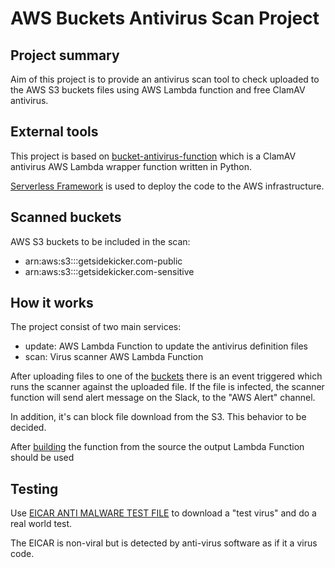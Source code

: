  AWS Buckets Antivirus Scan Project  
====================================

Project summary
---------------
Aim of this project is to provide an antivirus scan tool to check uploaded to the AWS S3 buckets files using AWS Lambda 
function and free ClamAV antivirus.


External tools
----------
This project is based on [bucket-antivirus-function](https://github.com/upsidetravel/bucket-antivirus-function) 
which is a ClamAV antivirus AWS Lambda wrapper function written in Python.

[Serverless Framework](https://www.serverless.com/) is used to deploy the code to the AWS infrastructure. 

Scanned buckets
---------------

AWS S3 buckets to be included in the scan:
- arn:aws:s3:::getsidekicker.com-public
- arn:aws:s3:::getsidekicker.com-sensitive

How it works     
------------

The project consist of two main services: 
- update:  AWS Lambda Function to update the antivirus definition files 
- scan: Virus scanner AWS Lambda Function

After uploading files to one of the [buckets](#scanned-buckets) there is an event triggered which runs 
the scanner against the uploaded file. If the file is infected, the scanner function will send alert message on the 
Slack, to the "AWS Alert" channel. 

In addition, it's can block file download from the S3. This behavior to be decided.    
 


After [building](https://github.com/upsidetravel/bucket-antivirus-function#installation) the function from the source 
the output Lambda Function should be used   

Testing
-------

Use [EICAR ANTI MALWARE TEST FILE](https://www.eicar.org/?page_id=3950) to download a "test virus" and do a real world test.

The EICAR is non-viral but is detected by anti-virus software as if it a virus code. 



